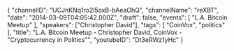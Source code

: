 {
    "channelID": "UCJnKNq1ro2l5oxB-bAeaOhQ",
    "channelName": "reXBT",
    "date": "2014-03-09T04:05:42.000Z",
    "draft": false,
    "events": [
        "L.A. Bitcoin Meetup"
    ],
    "speakers": ["Christopher David"],
    "tags": [
        "CoinVox",
        "politics"
    ],
    "title": "L.A. Bitcoin Meetup - Christopher David, CoinVox - \"Cryptocurrency in Politics\"",
    "youtubeID": "Dt3eRWz1yHc"
}
